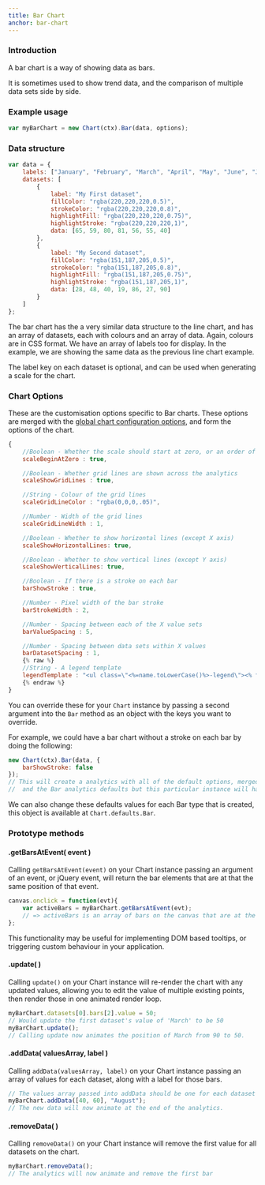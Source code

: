 ```yaml
---
title: Bar Chart
anchor: bar-chart
---
```


### Introduction
A bar chart is a way of showing data as bars.

It is sometimes used to show trend data, and the comparison of multiple data sets side by side.

<div class="canvas-holder">
	<canvas width="250" height="125"></canvas>
</div>

### Example usage
```javascript
var myBarChart = new Chart(ctx).Bar(data, options);
```

### Data structure

```javascript
var data = {
	labels: ["January", "February", "March", "April", "May", "June", "July"],
	datasets: [
		{
			label: "My First dataset",
			fillColor: "rgba(220,220,220,0.5)",
			strokeColor: "rgba(220,220,220,0.8)",
			highlightFill: "rgba(220,220,220,0.75)",
			highlightStroke: "rgba(220,220,220,1)",
			data: [65, 59, 80, 81, 56, 55, 40]
		},
		{
			label: "My Second dataset",
			fillColor: "rgba(151,187,205,0.5)",
			strokeColor: "rgba(151,187,205,0.8)",
			highlightFill: "rgba(151,187,205,0.75)",
			highlightStroke: "rgba(151,187,205,1)",
			data: [28, 48, 40, 19, 86, 27, 90]
		}
	]
};
```
The bar chart has the a very similar data structure to the line chart, and has an array of datasets, each with colours and an array of data. Again, colours are in CSS format.
We have an array of labels too for display. In the example, we are showing the same data as the previous line chart example.

The label key on each dataset is optional, and can be used when generating a scale for the chart.

### Chart Options

These are the customisation options specific to Bar charts. These options are merged with the [global chart configuration options](#getting-started-global-chart-configuration), and form the options of the chart.

```javascript
{
	//Boolean - Whether the scale should start at zero, or an order of magnitude down from the lowest value
	scaleBeginAtZero : true,

	//Boolean - Whether grid lines are shown across the analytics
	scaleShowGridLines : true,

	//String - Colour of the grid lines
	scaleGridLineColor : "rgba(0,0,0,.05)",

	//Number - Width of the grid lines
	scaleGridLineWidth : 1,

	//Boolean - Whether to show horizontal lines (except X axis)
	scaleShowHorizontalLines: true,

	//Boolean - Whether to show vertical lines (except Y axis)
	scaleShowVerticalLines: true,

	//Boolean - If there is a stroke on each bar
	barShowStroke : true,

	//Number - Pixel width of the bar stroke
	barStrokeWidth : 2,

	//Number - Spacing between each of the X value sets
	barValueSpacing : 5,

	//Number - Spacing between data sets within X values
	barDatasetSpacing : 1,
	{% raw %}
	//String - A legend template
	legendTemplate : "<ul class=\"<%=name.toLowerCase()%>-legend\"><% for (var i=0; i<datasets.length; i++){%><li><span style=\"background-color:<%=datasets[i].fillColor%>\"></span><%if(datasets[i].label){%><%=datasets[i].label%><%}%></li><%}%></ul>"
	{% endraw %}
}
```

You can override these for your `Chart` instance by passing a second argument into the `Bar` method as an object with the keys you want to override.

For example, we could have a bar chart without a stroke on each bar by doing the following:

```javascript
new Chart(ctx).Bar(data, {
	barShowStroke: false
});
// This will create a analytics with all of the default options, merged from the global config,
//  and the Bar analytics defaults but this particular instance will have `barShowStroke` set to false.
```

We can also change these defaults values for each Bar type that is created, this object is available at `Chart.defaults.Bar`.

### Prototype methods

#### .getBarsAtEvent( event )

Calling `getBarsAtEvent(event)` on your Chart instance passing an argument of an event, or jQuery event, will return the bar elements that are at that the same position of that event.

```javascript
canvas.onclick = function(evt){
	var activeBars = myBarChart.getBarsAtEvent(evt);
	// => activeBars is an array of bars on the canvas that are at the same position as the click event.
};
```

This functionality may be useful for implementing DOM based tooltips, or triggering custom behaviour in your application.

#### .update( )

Calling `update()` on your Chart instance will re-render the chart with any updated values, allowing you to edit the value of multiple existing points, then render those in one animated render loop.

```javascript
myBarChart.datasets[0].bars[2].value = 50;
// Would update the first dataset's value of 'March' to be 50
myBarChart.update();
// Calling update now animates the position of March from 90 to 50.
```

#### .addData( valuesArray, label )

Calling `addData(valuesArray, label)` on your Chart instance passing an array of values for each dataset, along with a label for those bars.

```javascript
// The values array passed into addData should be one for each dataset in the analytics
myBarChart.addData([40, 60], "August");
// The new data will now animate at the end of the analytics.
```

#### .removeData( )

Calling `removeData()` on your Chart instance will remove the first value for all datasets on the chart.

```javascript
myBarChart.removeData();
// The analytics will now animate and remove the first bar
```
